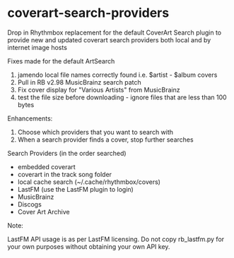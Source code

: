 coverart-search-providers
=========================

Drop in Rhythmbox replacement for the default CoverArt Search plugin to provide new and updated coverart search providers both local and by internet image hosts

Fixes made for the default ArtSearch

1. jamendo local file names correctly found i.e. $artist - $album covers
2. Pull in RB v2.98 MusicBrainz search patch
3. Fix cover display for "Various Artists" from MusicBrainz
4. test the file size before downloading - ignore files that are less than 100 bytes


Enhancements:

1. Choose which providers that you want to search with
2. When a search provider finds a cover, stop further searches

Search Providers (in the order searched)

 - embedded coverart
 - coverart in the track song folder
 - local cache search (~/.cache/rhythmbox/covers)
 - LastFM (use the LastFM plugin to login)
 - MusicBrainz
 - Discogs
 - Cover Art Archive


Note:

LastFM API usage is as per LastFM licensing.  Do not copy rb_lastfm.py for your own purposes without obtaining your own API key.
